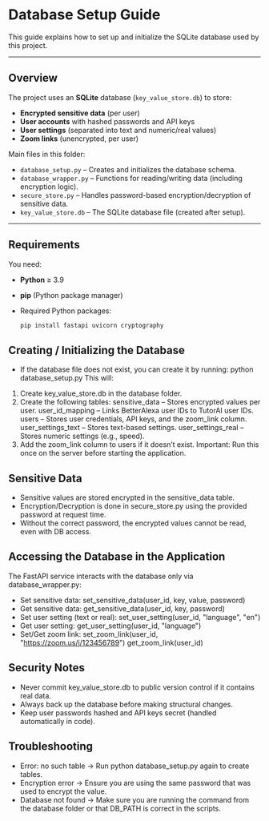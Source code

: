 # Database Setup Guide

This guide explains how to set up and initialize the SQLite database used by this project.

---

## Overview

The project uses an **SQLite** database (`key_value_store.db`) to store:

- **Encrypted sensitive data** (per user)
- **User accounts** with hashed passwords and API keys
- **User settings** (separated into text and numeric/real values)
- **Zoom links** (unencrypted, per user)

Main files in this folder:

- `database_setup.py` – Creates and initializes the database schema.
- `database_wrapper.py` – Functions for reading/writing data (including encryption logic).
- `secure_store.py` – Handles password-based encryption/decryption of sensitive data.
- `key_value_store.db` – The SQLite database file (created after setup).

---

## Requirements

You need:

- **Python** ≥ 3.9
- **pip** (Python package manager)
- Required Python packages:
  
  ```bash
  pip install fastapi uvicorn cryptography

## Creating / Initializing the Database
- If the database file does not exist, you can create it by running:
    python database_setup.py
This will:
1. Create key_value_store.db in the database folder.
2. Create the following tables:
    sensitive_data – Stores encrypted values per user.
    user_id_mapping – Links BetterAlexa user IDs to TutorAI user IDs.
    users – Stores user credentials, API keys, and the zoom_link column.
    user_settings_text – Stores text-based settings.
    user_settings_real – Stores numeric settings (e.g., speed).
3. Add the zoom_link column to users if it doesn’t exist.
Important: Run this once on the server before starting the application.

## Sensitive Data
- Sensitive values are stored encrypted in the sensitive_data table.
- Encryption/Decryption is done in secure_store.py using the provided password at request time.
- Without the correct password, the encrypted values cannot be read, even with DB access.

## Accessing the Database in the Application
The FastAPI service interacts with the database only via database_wrapper.py:
- Set sensitive data:
    set_sensitive_data(user_id, key, value, password)
- Get sensitive data:
    get_sensitive_data(user_id, key, password)
- Set user setting (text or real):
    set_user_setting(user_id, "language", "en")
- Get user setting:
    get_user_setting(user_id, "language")
- Set/Get zoom link:
    set_zoom_link(user_id, "https://zoom.us/j/123456789")
    get_zoom_link(user_id)

## Security Notes
- Never commit key_value_store.db to public version control if it contains real data.
- Always back up the database before making structural changes.
- Keep user passwords hashed and API keys secret (handled automatically in code).

## Troubleshooting
- Error: no such table → Run python database_setup.py again to create tables.
- Encryption error → Ensure you are using the same password that was used to encrypt the value.
- Database not found → Make sure you are running the command from the database folder or that DB_PATH is correct in the scripts.